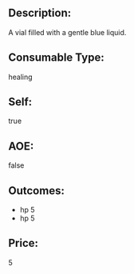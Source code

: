 ## Description:
A vial filled with a gentle blue liquid.

## Consumable Type:
healing

## Self:
true

## AOE:
false

## Outcomes:
- hp 5
- hp 5

## Price: 
5